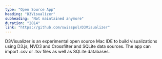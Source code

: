 ```yaml
---
type: "Open Source App"
heading: "D3Visualizer"
subheading: "Not maintained anymore"
duration: "2014"
link: "https://github.com/swisspol/D3Visualizer"
---
```


D3Visualizer is an experimental open source Mac IDE to build visualizations using D3.js, NVD3 and Crossfilter and SQLite data sources. The app can import .csv or .tsv files as well as SQLite databases.
